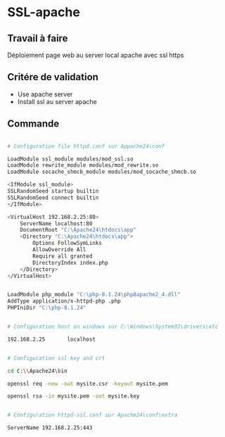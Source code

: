# SSL-apache

## Travail à faire 

Déploiement page web au server local apache avec ssl https

## Critére de validation

- Use apache server
- Install ssl au server apache

## Commande

```bash

# Configuration file httpd.conf sur Appache24\conf

LoadModule ssl_module modules/mod_ssl.so
LoadModule rewrite_module modules/mod_rewrite.so
LoadModule socache_shmcb_module modules/mod_socache_shmcb.so

<IfModule ssl_module>
SSLRandomSeed startup builtin
SSLRandomSeed connect builtin
</IfModule>

<VirtualHost 192.168.2.25:80>
    ServerName localhost:80
    DocumentRoot "C:\Apache24\htdocs\app"
    <Directory "C:\Apache24\htdocs\app">
        Options FollowSymLinks
        AllowOverride All
        Require all granted
        DirectoryIndex index.php
    </Directory>
</VirtualHost>


LoadModule php_module "C:\php-8.1.24\php8apache2_4.dll"
AddType application/x-httpd-php .php
PHPIniDir "C:\php-8.1.24"

```

```bash

# Configuration host on windows sur C:\Windows\System32\drivers\etc

192.168.2.25       localhost


```

```bash

# Configuration ssl key and crt

cd C:\\Apache24\bin

openssl req -new -out mysite.csr -keyout mysite.pem

openssl rsa -in mysite.pem -out mysite.key

```

```bash

# Configuration httpd-ssl.conf sur Apache24\conf\extra

ServerName 192.168.2.25:443

```